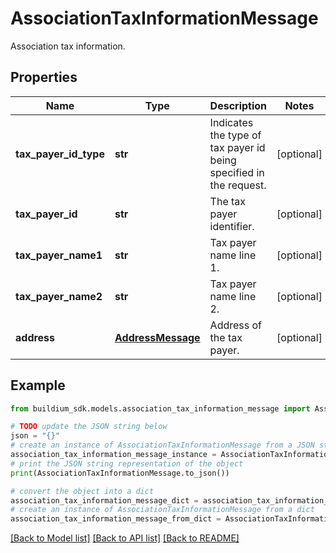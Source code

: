 # AssociationTaxInformationMessage

Association tax information.

## Properties

Name | Type | Description | Notes
------------ | ------------- | ------------- | -------------
**tax_payer_id_type** | **str** | Indicates the type of tax payer id being specified in the request. | [optional] 
**tax_payer_id** | **str** | The tax payer identifier. | [optional] 
**tax_payer_name1** | **str** | Tax payer name line 1. | [optional] 
**tax_payer_name2** | **str** | Tax payer name line 2. | [optional] 
**address** | [**AddressMessage**](AddressMessage.md) | Address of the tax payer. | [optional] 

## Example

```python
from buildium_sdk.models.association_tax_information_message import AssociationTaxInformationMessage

# TODO update the JSON string below
json = "{}"
# create an instance of AssociationTaxInformationMessage from a JSON string
association_tax_information_message_instance = AssociationTaxInformationMessage.from_json(json)
# print the JSON string representation of the object
print(AssociationTaxInformationMessage.to_json())

# convert the object into a dict
association_tax_information_message_dict = association_tax_information_message_instance.to_dict()
# create an instance of AssociationTaxInformationMessage from a dict
association_tax_information_message_from_dict = AssociationTaxInformationMessage.from_dict(association_tax_information_message_dict)
```
[[Back to Model list]](../README.md#documentation-for-models) [[Back to API list]](../README.md#documentation-for-api-endpoints) [[Back to README]](../README.md)


